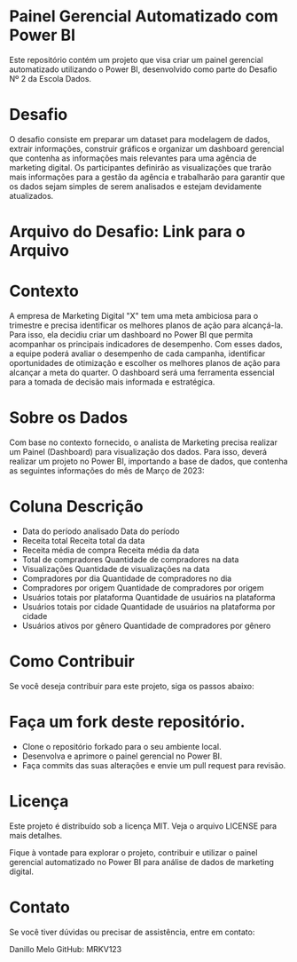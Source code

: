 # Painel Gerencial Automatizado com Power BI
Este repositório contém um projeto que visa criar um painel gerencial automatizado utilizando o Power BI, desenvolvido como parte do Desafio Nº 2 da Escola Dados.

# Desafio
O desafio consiste em preparar um dataset para modelagem de dados, extrair informações, construir gráficos e organizar um dashboard gerencial que contenha as informações mais relevantes para uma agência de marketing digital. Os participantes definirão as visualizações que trarão mais informações para a gestão da agência e trabalharão para garantir que os dados sejam simples de serem analisados e estejam devidamente atualizados.

# Arquivo do Desafio: Link para o Arquivo

# Contexto
A empresa de Marketing Digital "X" tem uma meta ambiciosa para o trimestre e precisa identificar os melhores planos de ação para alcançá-la. Para isso, ela decidiu criar um dashboard no Power BI que permita acompanhar os principais indicadores de desempenho. Com esses dados, a equipe poderá avaliar o desempenho de cada campanha, identificar oportunidades de otimização e escolher os melhores planos de ação para alcançar a meta do quarter. O dashboard será uma ferramenta essencial para a tomada de decisão mais informada e estratégica.

# Sobre os Dados
Com base no contexto fornecido, o analista de Marketing precisa realizar um Painel (Dashboard) para visualização dos dados. Para isso, deverá realizar um projeto no Power BI, importando a base de dados, que contenha as seguintes informações do mês de Março de 2023:

# Coluna	Descrição
- Data do período analisado	Data do período
- Receita total	Receita total da data
- Receita média de compra	Receita média da data
- Total de compradores	Quantidade de compradores na data
- Visualizações	Quantidade de visualizações na data
- Compradores por dia	Quantidade de compradores no dia
- Compradores por origem	Quantidade de compradores por origem
- Usuários totais por plataforma	Quantidade de usuários na plataforma
- Usuários totais por cidade	Quantidade de usuários na plataforma por cidade
- Usuários ativos por gênero	Quantidade de compradores por gênero
# Como Contribuir
Se você deseja contribuir para este projeto, siga os passos abaixo:

# Faça um fork deste repositório.
- Clone o repositório forkado para o seu ambiente local.
- Desenvolva e aprimore o painel gerencial no Power BI.
- Faça commits das suas alterações e envie um pull request para revisão.
# Licença
Este projeto é distribuído sob a licença MIT. Veja o arquivo LICENSE para mais detalhes.

Fique à vontade para explorar o projeto, contribuir e utilizar o painel gerencial automatizado no Power BI para análise de dados de marketing digital.

# Contato
Se você tiver dúvidas ou precisar de assistência, entre em contato:

Danillo Melo
GitHub: MRKV123



